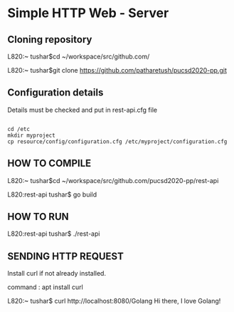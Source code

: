 # Simple HTTP Web - Server

## Cloning repository

L820:~ tushar$cd ~/workspace/src/github.com/  

L820:~ tushar$git clone https://github.com/patharetush/pucsd2020-pp.git 

## Configuration details 

Details must be checked and put in rest-api.cfg file

```

cd /etc
mkdir myproject
cp resource/config/configuration.cfg /etc/myproject/configuration.cfg

```

## HOW TO COMPILE

L820:~ tushar$cd ~/workspace/src/github.com/pucsd2020-pp/rest-api  

L820:rest-api tushar$ go build

## HOW TO RUN
L820:rest-api tushar$ ./rest-api

## SENDING HTTP REQUEST
Install curl if not already installed.  

command : apt install curl

L820:~ tushar$ curl http://localhost:8080/Golang
Hi there, I love Golang!
